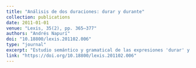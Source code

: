 ```yaml
---
title: "Análisis de dos duraciones: durar y durante"
collection: publications
date: 2011-01-01
venue: "Lexis, 35(2), pp. 365–377"
authors: "Andrés Napurí"
doi: "10.18800/lexis.201102.006"
type: "journal"
excerpt: "Estudio semántico y gramatical de las expresiones 'durar' y 'durante'."
link: "https://doi.org/10.18800/lexis.201102.006"
---
```

